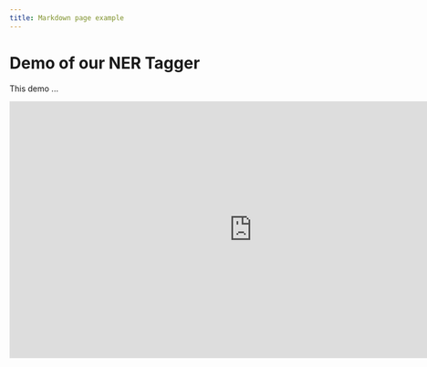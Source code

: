 ```yaml
---
title: Markdown page example
---
```


# Demo of our NER Tagger

This demo ... 


<iframe
	src="https://awacke1-token-classification-ner-flair-n-8e8e014.hf.space"
	frameborder="0"
	width="850"
	height="450"
></iframe>
